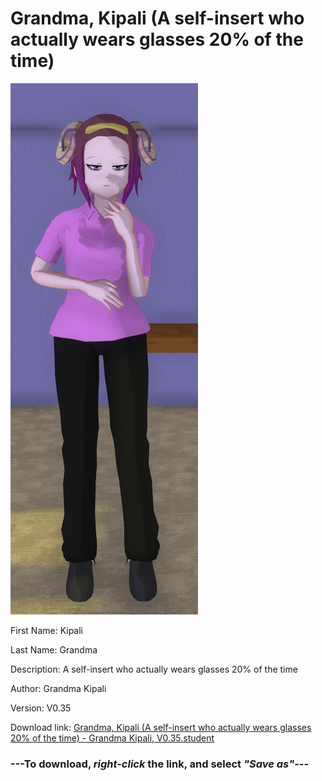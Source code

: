 # Grandma, Kipali (A self-insert who actually wears glasses 20% of the time)

<img src = "https://raw.githubusercontent.com/Arbiter1223/Daigaku-Gurashi-Custom-Students/master/Students/Files/Grandma%2C%20Kipali%20(A%20self-insert%20who%20actually%20wears%20glasses%2020%%20of%20the%20time).png">

First Name: Kipali

Last Name: Grandma

Description: A self-insert who actually wears glasses 20% of the time

Author: Grandma Kipali

Version: V0.35

Download link: <a href="https://raw.githubusercontent.com/Arbiter1223/Daigaku-Gurashi-Custom-Students/master/Students/Files/Grandma%2C%20Kipali%20(A%20self-insert%20who%20actually%20wears%20glasses%2020%%20of%20the%20time)%20-%20Grandma%20Kipali%2C%20V0.35.student">Grandma, Kipali (A self-insert who actually wears glasses 20% of the time) - Grandma Kipali, V0.35.student</a>

### ---**To download, _right-click_ the link, and select _"Save as"_**---
